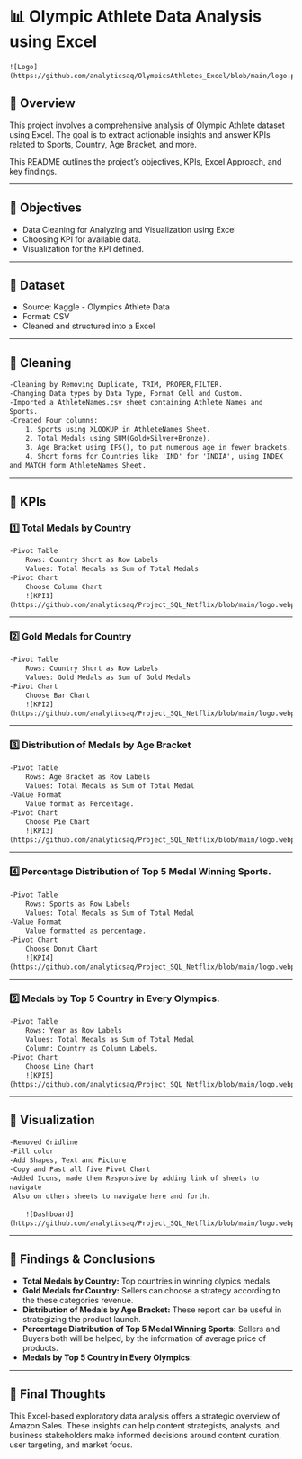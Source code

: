 # 📊 Olympic Athlete Data Analysis using Excel
	![Logo](https://github.com/analyticsaq/OlympicsAthletes_Excel/blob/main/logo.png)


## 📌 Overview

This project involves a comprehensive analysis of Olympic Athlete dataset using Excel. The goal is to extract actionable insights and answer KPIs related to Sports, Country, Age Bracket, and more.

This README outlines the project’s objectives, KPIs, Excel Approach, and key findings.

---

## 🎯 Objectives

- Data Cleaning for Analyzing and Visualization using Excel
- Choosing KPI for available data.
- Visualization for the KPI defined.

---

## 📁 Dataset

- Source: Kaggle - Olympics Athlete Data
- Format: CSV
- Cleaned and structured into a Excel

---

## 🧱 Cleaning

```
-Cleaning by Removing Duplicate, TRIM, PROPER,FILTER.
-Changing Data types by Data Type, Format Cell and Custom.
-Imported a AthleteNames.csv sheet containing Athlete Names and Sports.
-Created Four columns: 
	1. Sports using XLOOKUP in AthleteNames Sheet.
	2. Total Medals using SUM(Gold+Silver+Bronze).
	3. Age Bracket using IFS(), to put numerous age in fewer brackets.
	4. Short forms for Countries like 'IND' for 'INDIA', using INDEX and MATCH form AthleteNames Sheet. 

```

---

## 🧠 KPIs

### 1️⃣ Total Medals by Country

```
-Pivot Table
	Rows: Country Short as Row Labels
	Values: Total Medals as Sum of Total Medals
-Pivot Chart
	Choose Column Chart
	![KPI1](https://github.com/analyticsaq/Project_SQL_Netflix/blob/main/logo.webp)

```

---

### 2️⃣ Gold Medals for Country

```
-Pivot Table
	Rows: Country Short as Row Labels
	Values: Gold Medals as Sum of Gold Medals
-Pivot Chart
	Choose Bar Chart
	![KPI2](https://github.com/analyticsaq/Project_SQL_Netflix/blob/main/logo.webp)

```

---

### 3️⃣ Distribution of Medals by Age Bracket

```
-Pivot Table
	Rows: Age Bracket as Row Labels
	Values: Total Medals as Sum of Total Medal
-Value Format
	Value format as Percentage.
-Pivot Chart
	Choose Pie Chart
	![KPI3](https://github.com/analyticsaq/Project_SQL_Netflix/blob/main/logo.webp)

```

---

### 4️⃣ Percentage Distribution of Top 5 Medal Winning Sports.

```
-Pivot Table
	Rows: Sports as Row Labels
	Values: Total Medals as Sum of Total Medal
-Value Format
	Value formatted as percentage.
-Pivot Chart
	Choose Donut Chart
	![KPI4](https://github.com/analyticsaq/Project_SQL_Netflix/blob/main/logo.webp)

```

---

### 5️⃣ Medals by Top 5 Country in Every Olympics.

```
-Pivot Table
	Rows: Year as Row Labels
	Values: Total Medals as Sum of Total Medal
    Column: Country as Column Labels.
-Pivot Chart
	Choose Line Chart
	![KPI5](https://github.com/analyticsaq/Project_SQL_Netflix/blob/main/logo.webp)

```

---


## 🎦 Visualization

```
-Removed Gridline
-Fill color
-Add Shapes, Text and Picture
-Copy and Past all five Pivot Chart
-Added Icons, made them Responsive by adding link of sheets to navigate
 Also on others sheets to navigate here and forth.

	![Dashboard](https://github.com/analyticsaq/Project_SQL_Netflix/blob/main/logo.webp)

```

---

## 📌 Findings & Conclusions

- **Total Medals by Country:** Top countries in winning olypics medals 
- **Gold Medals for Country:** Sellers can choose a strategy according to the these categories revenue. 
- **Distribution of Medals by Age Bracket:** These report can be useful in strategizing the product launch.
- **Percentage Distribution of Top 5 Medal Winning Sports:**  Sellers and Buyers both will be helped, by the information of average price of products.
- **Medals by Top 5 Country in Every Olympics:**

---

## 🚀 Final Thoughts

This Excel-based exploratory data analysis offers a strategic overview of Amazon Sales. These insights can help content strategists, analysts, and business stakeholders make informed decisions around content curation, user targeting, and market focus.

